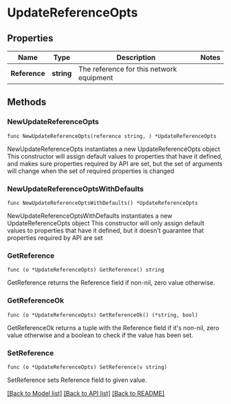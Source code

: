 # UpdateReferenceOpts

## Properties

Name | Type | Description | Notes
------------ | ------------- | ------------- | -------------
**Reference** | **string** | The reference for this network equipment | 

## Methods

### NewUpdateReferenceOpts

`func NewUpdateReferenceOpts(reference string, ) *UpdateReferenceOpts`

NewUpdateReferenceOpts instantiates a new UpdateReferenceOpts object
This constructor will assign default values to properties that have it defined,
and makes sure properties required by API are set, but the set of arguments
will change when the set of required properties is changed

### NewUpdateReferenceOptsWithDefaults

`func NewUpdateReferenceOptsWithDefaults() *UpdateReferenceOpts`

NewUpdateReferenceOptsWithDefaults instantiates a new UpdateReferenceOpts object
This constructor will only assign default values to properties that have it defined,
but it doesn't guarantee that properties required by API are set

### GetReference

`func (o *UpdateReferenceOpts) GetReference() string`

GetReference returns the Reference field if non-nil, zero value otherwise.

### GetReferenceOk

`func (o *UpdateReferenceOpts) GetReferenceOk() (*string, bool)`

GetReferenceOk returns a tuple with the Reference field if it's non-nil, zero value otherwise
and a boolean to check if the value has been set.

### SetReference

`func (o *UpdateReferenceOpts) SetReference(v string)`

SetReference sets Reference field to given value.



[[Back to Model list]](../README.md#documentation-for-models) [[Back to API list]](../README.md#documentation-for-api-endpoints) [[Back to README]](../README.md)


